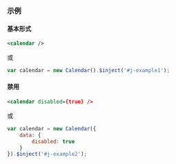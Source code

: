 ### 示例
#### 基本形式

<div id="j-example1"></div>

```xml
<calendar />
```

或

```javascript
var calendar = new Calendar().$inject('#j-example1');
```

#### 禁用

<div id="j-example2"></div>

```xml
<calendar disabled={true} />
```

或

```javascript
var calendar = new Calendar({
    data: {
        disabled: true
    }
}).$inject('#j-example2');
```
